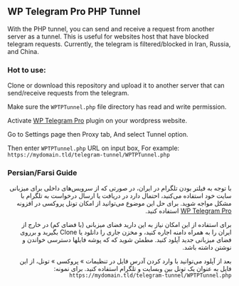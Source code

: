 ## WP Telegram Pro PHP Tunnel

With the PHP tunnel, you can send and receive a request from another server as a tunnel.
This is useful for websites host that have blocked telegram requests.
Currently, the telegram is filtered/blocked in Iran, Russia, and China.


### Hot to use:

Clone or download this repository and upload it to another server that can send/receive requests from the telegram.

Make sure the `WPTPTunnel.php` file directory has read and write permission.

Activate [WP Telegram Pro](https://wordpress.org/plugins/wp-telegram-pro) plugin on your wordpress website.

Go to Settings page then Proxy tab, And select Tunnel option.

Then enter `WPTPTunnel.php` URL on input box, For example: `https://mydomain.tld/telegram-tunnel/WPTPTunnel.php`

### Persian/Farsi Guide
<div dir='rtl' align='right'>

با توجه به فیلتر بودن تلگرام در ایران، در صورتی که از سرویس‌های داخلی برای میزبانی سایت خود استفاده می‌کنید، احتمال دارد در دریافت یا ارسال درخواست به تلگرام با مشکل مواجه شوید. برای حل این موضوع می‌توانید از امکان تونل پروکسی در افزونه [WP Telegram Pro](https://wordpress.org/plugins/wp-telegram-pro) استفاده کنید.

برای استفاده از این امکان نیاز به این دارید فضای میزبانی (با فضای کم) در خارج از ایران را به همراه دامنه اجاره کنید، و مخزن جاری را دانلود یا Clone بگیرید و برروی فضای میزبانی جدید آپلود کنید.
مطمئن شوید که که پوشه فایلها دسترسی خواندن و نوشتن داشته باشد.

بعد از آپلود می‌توانید با وارد کردن آدرس فایل در تنظیمات » پروکسی » تونل، از این فایل به عنوان یک تونل بین وبسایت و تلگرام استفاده کنید.
برای نمونه: `https://mydomain.tld/telegram-tunnel/WPTPTunnel.php`

</div>